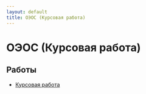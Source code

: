```yaml
---
layout: default
title: ОЭОС (Курсовая работа)
---
```


# ОЭОС (Курсовая работа)

## Работы

- [Курсовая работа](../works/year-4/ОЭОС%20(Курсовая%20работа)/Курсовая%20работа%20Величко%20Арсений%20ИВТ%204-1.docx) 